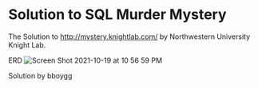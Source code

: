 # Solution to SQL Murder Mystery

The Solution to http://mystery.knightlab.com/ by Northwestern University Knight Lab.

ERD 
![Screen Shot 2021-10-19 at 10 56 59 PM](https://user-images.githubusercontent.com/78633515/138412034-11de7628-440e-485d-84c2-4ca05148fbed.png)



Solution by bboygg
